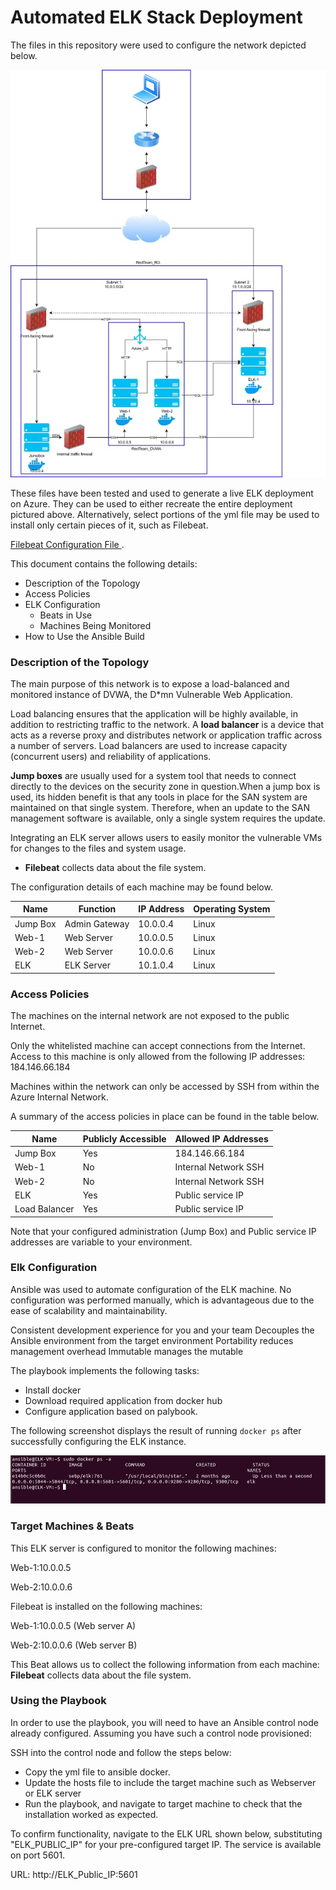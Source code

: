 # Automated ELK Stack Deployment

The files in this repository were used to configure the network depicted below.

![diagram](/Diagrams/app_diagrams.jpg)

These files have been tested and used to generate a live ELK deployment on Azure. They can be used to either recreate the entire deployment pictured above. Alternatively, select portions of the yml file may be used to install only certain pieces of it, such as Filebeat.

  [Filebeat Configuration File ](/Ansible/firebeat-playbook_yml).

This document contains the following details:
- Description of the Topology
- Access Policies
- ELK Configuration
  - Beats in Use
  - Machines Being Monitored
- How to Use the Ansible Build


### Description of the Topology

The main purpose of this network is to expose a load-balanced and monitored instance of DVWA, the D*mn Vulnerable Web Application.

Load balancing ensures that the application will be highly available, in addition to restricting traffic to the network.
A **load balancer** is a device that acts as a reverse proxy and distributes network or application traffic across a number of servers. Load balancers are used to increase capacity (concurrent users) and reliability of applications.

**Jump boxes** are usually used for a system tool that needs to connect directly to the devices on the security zone in question.When a jump box is used, its hidden benefit is that any tools in place for the SAN system are maintained on that single system. Therefore, when an update to the SAN management software is available, only a single system requires the update.

Integrating an ELK server allows users to easily monitor the vulnerable VMs for changes to the files and system usage.
- **Filebeat** collects data about the file system.

The configuration details of each machine may be found below.

| Name     | Function   | IP Address | Operating System |
|----------|------------|------------|------------------|
| Jump Box | Admin Gateway| 10.0.0.4   | Linux            |
| Web-1    | Web Server | 10.0.0.5   | Linux            |
| Web-2    | Web Server | 10.0.0.6   | Linux            |
| ELK      | ELK Server | 10.1.0.4   | Linux            |

### Access Policies

The machines on the internal network are not exposed to the public Internet. 

Only the whitelisted machine can accept connections from the Internet. Access to this machine is only allowed from the following IP addresses: 184.146.66.184

Machines within the network can only be accessed by SSH from within the Azure Internal Network. 

A summary of the access policies in place can be found in the table below.

| Name          | Publicly Accessible | Allowed IP Addresses |
|---------------|---------------------|----------------------|
| Jump Box      | Yes                 | 184.146.66.184       |
| Web-1         | No                  | Internal Network SSH |
| Web-2         | No                  | Internal Network SSH |
| ELK           | Yes                 | Public service IP    |
| Load Balancer | Yes                 | Public service IP    |

Note that your configured administration (Jump Box) and Public service IP addresses are variable to your environment.

### Elk Configuration

Ansible was used to automate configuration of the ELK machine. No configuration was performed manually, which is advantageous due to the ease of scalability and maintainability.

Consistent development experience for you and your team
Decouples the Ansible environment from the target environment
Portability reduces management overhead
Immutable manages the mutable

The playbook implements the following tasks:
- Install docker
- Download required application from docker hub
- Configure application based on palybook.

The following screenshot displays the result of running `docker ps` after successfully configuring the ELK instance.

![docker_elk](/Diagrams/docker-ps.jpg)

### Target Machines & Beats
This ELK server is configured to monitor the following machines:

Web-1:10.0.0.5

Web-2:10.0.0.6

Filebeat is installed on the following machines:

Web-1:10.0.0.5 (Web server A)

Web-2:10.0.0.6 (Web server B)

This Beat allows us to collect the following information from each machine: 
**Filebeat** collects data about the file system.

### Using the Playbook
In order to use the playbook, you will need to have an Ansible control node already configured. Assuming you have such a control node provisioned: 

SSH into the control node and follow the steps below:
- Copy the yml file to ansible docker.
- Update the hosts file to include the target machine such as Webserver or ELK server
- Run the playbook, and navigate to target machine to check that the installation worked as expected.

To confirm functionality, navigate to the ELK URL shown below, substituting "ELK_PUBLIC_IP" for your pre-configured target IP. The service is available on port 5601.

URL: http://ELK_Public_IP:5601
